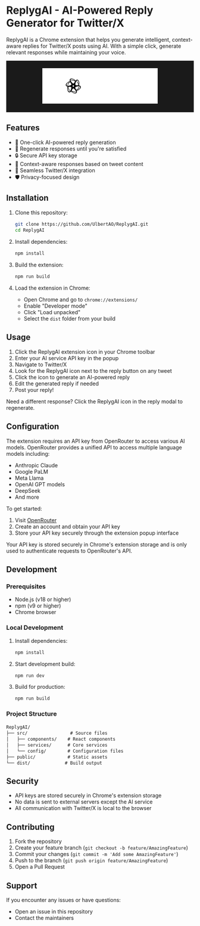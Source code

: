 # ReplygAI - AI-Powered Reply Generator for Twitter/X

ReplygAI is a Chrome extension that helps you generate intelligent, context-aware replies for Twitter/X posts using AI. With a simple click, generate relevant responses while maintaining your voice.

<p align="center" style="background-color:#1a1a1a; padding:20px;">
  <img src="public/full_icon.png" alt="ReplygAI Logo" width="310" height="95">
</p>

## Features

- 🤖 One-click AI-powered reply generation
- 🔄 Regenerate responses until you're satisfied
- 🔒 Secure API key storage
- 🎯 Context-aware responses based on tweet content
- 🔌 Seamless Twitter/X integration
- 🛡️ Privacy-focused design

## Installation

1. Clone this repository:

   ```bash
   git clone https://github.com/UlbertAO/ReplygAI.git
   cd ReplygAI
   ```

2. Install dependencies:

   ```bash
   npm install
   ```

3. Build the extension:

   ```bash
   npm run build
   ```

4. Load the extension in Chrome:
   - Open Chrome and go to `chrome://extensions/`
   - Enable "Developer mode"
   - Click "Load unpacked"
   - Select the `dist` folder from your build

## Usage

1. Click the ReplygAI extension icon in your Chrome toolbar
2. Enter your AI service API key in the popup
3. Navigate to Twitter/X
4. Look for the ReplygAI icon next to the reply button on any tweet
5. Click the icon to generate an AI-powered reply
6. Edit the generated reply if needed
7. Post your reply!

Need a different response? Click the ReplygAI icon in the reply modal to regenerate.

## Configuration

The extension requires an API key from OpenRouter to access various AI models. OpenRouter provides a unified API to access multiple language models including:

- Anthropic Claude
- Google PaLM
- Meta Llama
- OpenAI GPT models
- DeepSeek
- And more

To get started:

1. Visit [OpenRouter](https://openrouter.ai/)
2. Create an account and obtain your API key
3. Store your API key securely through the extension popup interface

Your API key is stored securely in Chrome's extension storage and is only used to authenticate requests to OpenRouter's API.

## Development

### Prerequisites

- Node.js (v18 or higher)
- npm (v9 or higher)
- Chrome browser

### Local Development

1. Install dependencies:

   ```bash
   npm install
   ```

2. Start development build:

   ```bash
   npm run dev
   ```

3. Build for production:
   ```bash
   npm run build
   ```

### Project Structure

```
ReplygAI/
├── src/                # Source files
│   ├── components/    # React components
│   ├── services/      # Core services
│   └── config/        # Configuration files
├── public/            # Static assets
└── dist/             # Build output
```

## Security

- API keys are stored securely in Chrome's extension storage
- No data is sent to external servers except the AI service
- All communication with Twitter/X is local to the browser

## Contributing

1. Fork the repository
2. Create your feature branch (`git checkout -b feature/AmazingFeature`)
3. Commit your changes (`git commit -m 'Add some AmazingFeature'`)
4. Push to the branch (`git push origin feature/AmazingFeature`)
5. Open a Pull Request

## Support

If you encounter any issues or have questions:

- Open an issue in this repository
- Contact the maintainers